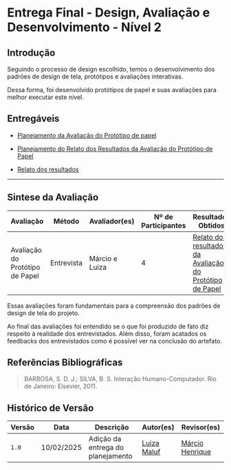 # __Entrega Final - Design, Avaliação e Desenvolvimento - Nível 2__

## __Introdução__

Seguindo o processo de design escolhido, temos o desenvolvimento dos padrões de design de tela, protótipos e avaliações interativas.

Dessa forma, foi desenvolvido protótipos de papel e suas avaliações para melhor executar este nível.

## __Entregáveis__

- [Planejamento da Avaliação do Protótipo de papel](../design_avaliacao/pp/planejamento-pp.md)

- [Planejamento do Relato dos Resultados da Avaliação do Protótipo de Papel](../design_avaliacao/pp/planejamento_relato.md)

- [Relato dos resultados](../design_avaliacao/pp/relato_pp.md)

---

## __Sintese da Avaliação__

| Avaliação |	Método |	Avaliador(es) |	Nº de Participantes |Resultados Obtidos|
|------|------|-------|----|-----|
| Avaliação do Protótipo de Papel |	Entrevista | Márcio e Luiza | 4 | [Relato dos resultados da Avaliação do Protótipo de Papel](../design_avaliacao/pp/relato_pp.md)|


Essas avaliações foram fundamentais para a compreensão dos padrões de design de tela do projeto.

Ao final das avaliações foi entendido se o que foi produzido de fato diz respeito à realidade dos entrevistados. Além disso, foram acatados os feedbacks dos entrevistados como é possível ver na conclusão do artefato.


## Referências Bibliográficas

> BARBOSA, S. D. J.; SILVA, B. S. Interação Humano-Computador. Rio de Janeiro: Elsevier, 2011.

## Histórico de Versão

| Versão |    Data    |                Descrição                 |                    Autor(es)                     |                 Revisor(es)                  |
| ------ | ---------- | ------------------------------------------- | ------------------------------------------------ | ------------------------------------------- |
| `1.0`  | 10/02/2025 | Adição da entrega do planejamento | [Luiza Maluf](https://github.com/LuizaMaluf) | [Márcio Henrique](https://github.com/) |